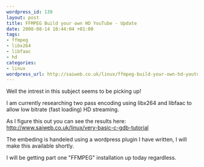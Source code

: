 ```yaml
--- 
wordpress_id: 139
layout: post
title: FFMPEG Build your own HD YouTube - Update
date: 2008-08-14 10:44:04 +01:00
tags: 
- ffmpeg
- libx264
- libfaac
- hd
categories: 
- linux
wordpress_url: http://saiweb.co.uk/linux/ffmpeg-build-your-own-hd-youtube-update
---
```

Well the intrest in this subject seems to be picking up!

I am currently researching two pass encoding using libx264 and libfaac to allow low bitrate (fast loading) HD streaming.

As I figure this out you can see the results here: <a href="http://www.saiweb.co.uk/linux/very-basic-c-gdb-tutorial">http://www.saiweb.co.uk/linux/very-basic-c-gdb-tutorial
</a>

The embeding is handeled using a wordpress plugin I have written, I will make this available shortly.

I will be getting part one "FFMPEG" installation up today regardless.
